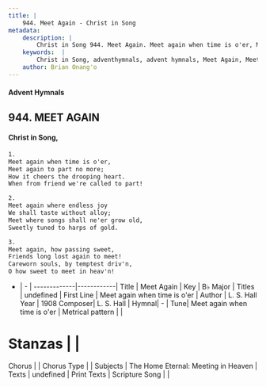 ```yaml
---
title: |
    944. Meet Again - Christ in Song
metadata:
    description: |
        Christ in Song 944. Meet Again. Meet again when time is o'er, Meet again to part no more; How it cheers the drooping heart. When from friend we're called to part!
    keywords:  |
        Christ in Song, adventhymnals, advent hymnals, Meet Again, Meet again when time is o'er. 
    author: Brian Onang'o
---
```


#### Advent Hymnals
## 944. MEET AGAIN
####  Christ in Song,

```txt
1.
Meet again when time is o'er,
Meet again to part no more;
How it cheers the drooping heart.
When from friend we're called to part!

2.
Meet again where endless joy
We shall taste without alloy;
Meet where songs shall ne'er grow old,
Sweetly tuned to harps of gold.

3.
Meet again, how passing sweet,
Friends long lost again to meet!
Careworn souls, by temptest driv'n,
O how sweet to meet in heav'n!


```

- |   -  |
-------------|------------|
Title | Meet Again |
Key | B♭ Major |
Titles | undefined |
First Line | Meet again when time is o'er |
Author | L. S. Hall
Year | 1908
Composer| L. S. Hall |
Hymnal|  - |
Tune| Meet again when time is o'er |
Metrical pattern | |
# Stanzas |  |
Chorus |  |
Chorus Type |  |
Subjects | The Home Eternal: Meeting in Heaven |
Texts | undefined |
Print Texts | 
Scripture Song |  |
    
